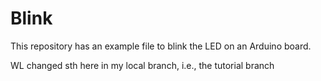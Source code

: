 # Blink

This repository has an example file to blink the LED on an Arduino board.

WL changed sth here in my local branch, i.e., the tutorial branch
